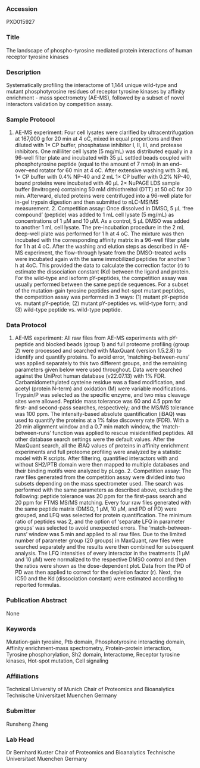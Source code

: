 ### Accession
PXD015927

### Title
The landscape of phospho-tyrosine mediated protein interactions of human receptor tyrosine kinases

### Description
Systematically profiling the interactome of 1,144 unique wild-type and mutant phosphotyrosine residues of receptor tyrosine kinases by affinity enrichment - mass spectrometry (AE-MS), followed by a subset of novel interactors validation by competition assay.

### Sample Protocol
1. AE-MS experiment:  Four cell lysates were clarified by ultracentrifugation at 167,000 g for 20 min at 4 oC, mixed in equal proportions and then diluted with 1× CP buffer, phosphatase inhibitor I, II, III, and protease inhibitors. One milliliter cell lysate (5 mg/mL) was distributed equally in a 96-well filter plate and incubated with 35 μL settled beads coupled with phosphotyrosine peptide (equal to the amount of 7 nmol) in an end–over–end rotator for 60 min at 4 oC. After extensive washing with 3 mL 1× CP buffer with 0.4% NP–40 and 2 mL 1× CP buffer with 0.2% NP-40, bound proteins were incubated with 40 μL 2× NuPAGE LDS sample buffer (Invitrogen) containing 50 mM dithiothreitol (DTT) at 50 oC for 30 min. Afterward, eluted proteins were centrifuged into a 96-well plate for in-gel trypsin digestion and then submitted to nLC-MS/MS measurement. 2. Competition assay:  Once dissolved in DMSO, 5 µL ‘free compound’ (peptide) was added to 1 mL cell lysate (5 mg/mL) as concentrations of 1 µM and 10 µM. As a control, 5 µL DMSO was added to another 1 mL cell lysate. The pre-incubation procedure in the 2 mL deep-well plate was performed for 1 h at 4 oC. The mixture was then incubated with the corresponding affinity matrix in a 96-well filter plate for 1 h at 4 oC. After the washing and elution steps as described in AE-MS experiment, the flow–through lysate from the DMSO-treated wells were incubated again with the same immobilized peptides for another 1 h at 4oC. This provided the data to calculate the correction factor (r) to estimate the dissociation constant (Kd) between the ligand and protein. For the wild-type and isoform pY-peptides, the competition assay was usually performed between the same peptide sequences. For a subset of the mutation-gain tyrosine peptides and hot-spot mutant peptides, the competition assay was performed in 3 ways: (1) mutant pY-peptide vs. mutant pY-peptide; (2) mutant pY-peptides vs. wild-type form; and (3) wild-type peptide vs. wild-type peptide.

### Data Protocol
1. AE-MS experiment:   All raw files from AE-MS experiments with pY-peptide and blocked beads (group 1) and full proteome profiling (group 2) were processed and searched with MaxQuant (version 1.5.2.8) to identify and quantify proteins. To avoid error, ‘matching-between-runs’ was applied separately to this two different groups, and the remaining parameters given below were used throughout. Data were searched against the UniProt human database (v22.07.13) with 1% FDR. Carbamidomethylated cysteine residue was a fixed modification, and acetyl (protein N–term) and oxidation (M) were variable modifications. Trypsin/P was selected as the specific enzyme, and two miss cleavage sites were allowed. Peptide mass tolerance was 60 and 4.5 ppm for first- and second-pass searches, respectively; and the MS/MS tolerance was 100 ppm. The intensity-based absolute quantification (iBAQ) was used to quantify the proteins at a 1% false discovery rate (FDR). With a 20 min alignment window and a 0.7 min match window, the ‘match-between-runs’ function was applied to rescue misidentified peptides. All other database search settings were the default values. After the MaxQuant search, all the iBAQ values of proteins in affinity enrichment experiments and full proteome profiling were analyzed by a statistic model with R scripts. After filtering, quantified interactors with and without SH2/PTB domain were then mapped to multiple databases and their binding motifs were analyzed by pLogo. 2. Competition assay: The raw files generated from the competition assay were divided into two subsets depending on the mass spectrometer used. The search was performed with the same parameters as described above, excluding the following: peptide tolerance was 20 ppm for the first-pass search and 20 ppm for FTMS MS/MS matching.  Every four raw files generated with the same peptide matrix (DMSO, 1 µM, 10 µM, and PD of PD) were grouped, and LFQ was selected for protein quantification. The minimum ratio of peptides was 2, and the option of ‘separate LFQ in parameter groups’ was selected to avoid unexpected errors. The ‘match-between-runs’ window was 5 min and applied to all raw files. Due to the limited number of parameter group (20 groups) in MaxQuant, raw files were searched separately and the results were then combined for subsequent analysis. The LFQ intensities of every interactor in the treatments (1 µM and 10 µM) were normalized to the respective DMSO control and then the ratios were shown as the dose-dependent plot. Data from the PD of PD was then applied to correct for the depletion factor (r). Next, the IC50 and the Kd (dissociation constant) were estimated according to reported formulas.

### Publication Abstract
None

### Keywords
Mutation‐gain tyrosine, Ptb domain, Phosphotyrosine interacting domain, Affinity enrichment-mass spectrometry, Protein-protein interaction, Tyrosine phosphorylation, Sh2 domain, Interactome, Receptor tyrosine kinases, Hot-spot mutation, Cell signaling

### Affiliations
Technical University of Munich
Chair of Proteomics and Bioanalytics Technische Universitaet Muenchen Germany

### Submitter
Runsheng Zheng

### Lab Head
Dr Bernhard Kuster
Chair of Proteomics and Bioanalytics Technische Universitaet Muenchen Germany


